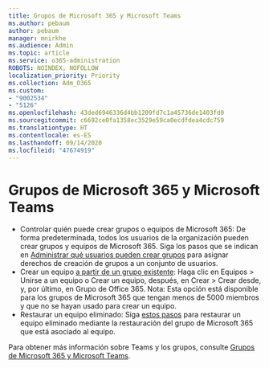 ```yaml
---
title: Grupos de Microsoft 365 y Microsoft Teams
ms.author: pebaum
author: pebaum
manager: mnirkhe
ms.audience: Admin
ms.topic: article
ms.service: o365-administration
ROBOTS: NOINDEX, NOFOLLOW
localization_priority: Priority
ms.collection: Adm_O365
ms.custom:
- "9002534"
- "5126"
ms.openlocfilehash: 43ded6946336d4bb1209fd7c1a45736de1403fd0
ms.sourcegitcommit: c6692ce0fa1358ec3529e59ca0ecdfdea4cdc759
ms.translationtype: HT
ms.contentlocale: es-ES
ms.lasthandoff: 09/14/2020
ms.locfileid: "47674919"
---
```

# <a name="microsoft-teams-and-microsoft-365-groups"></a>Grupos de Microsoft 365 y Microsoft Teams

- Controlar quién puede crear grupos o equipos de Microsoft 365: De forma predeterminada, todos los usuarios de la organización pueden crear grupos y equipos de Microsoft 365. Siga los pasos que se indican en [Administrar qué usuarios pueden crear grupos](https://support.office.com/article/4c46c8cb-17d0-44b5-9776-005fced8e618) para asignar derechos de creación de grupos a un conjunto de usuarios.
- Crear un equipo [a partir de un grupo existente](https://support.microsoft.com/office/24ec428e-40d7-4a1a-ab87-29be7d145865): Haga clic en Equipos > Unirse a un equipo o Crear un equipo, después, en Crear > Crear desde, y, por último, en Grupo de Office 365. Nota: Esta opción está disponible para los grupos de Microsoft 365 que tengan menos de 5000 miembros y que no se hayan usado para crear un equipo.
- Restaurar un equipo eliminado: Siga [estos pasos](https://docs.microsoft.com/microsoftteams/archive-or-delete-a-team#restore-a-deleted-team) para restaurar un equipo eliminado mediante la restauración del grupo de Microsoft 365 que está asociado al equipo.

Para obtener más información sobre Teams y los grupos, consulte [Grupos de Microsoft 365 y Microsoft Teams](https://docs.microsoft.com/microsoftteams/office-365-groups).
